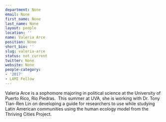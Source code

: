 ```yaml
---
department: None
email: None
first_name: None
last_name: None
layout: people
location: ''
name: Valeria Arce
position: None
short_bio: ''
slug: valeria-arce
status: not_current
twitter: None
website: None
people-category:
- '2017'
- LAMI Fellow
---
```


Valeria Arce is a sophomore majoring in political science at the University of Puerto Rico, Rio Piedras.  This summer at UVA, she is working with Dr. Tony Tian-Ren Lin on developing a guide for researchers to use while studying Latin American communities using the human ecology model from the Thriving Cities Project.
